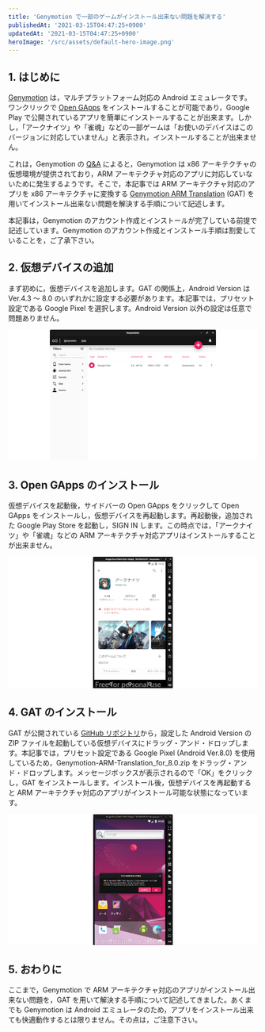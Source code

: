 ```yaml
---
title: 'Genymotion で一部のゲームがインストール出来ない問題を解決する'
publishedAt: '2021-03-15T04:47:25+0900'
updatedAt: '2021-03-15T04:47:25+0900'
heroImage: '/src/assets/default-hero-image.png'
---
```


## 1. はじめに

[Genymotion](https://www.genymotion.com/) は，マルチプラットフォーム対応の Android エミュレータです。ワンクリックで [Open GApps](https://opengapps.org/) をインストールすることが可能であり，Google Play で公開されているアプリを簡単にインストールすることが出来ます。しかし，「アークナイツ」や「雀魂」などの一部ゲームは「お使いのデバイスはこのバージョンに対応していません」と表示され，インストールすることが出来ません。

これは，Genymotion の [Q&A](https://support.genymotion.com/hc/en-us/articles/360002676057-I-cannot-install-my-application-or-game-in-Genymotion-Desktop) によると，Genymotion は x86 アーキテクチャの仮想環境が提供されており，ARM アーキテクチャ対応のアプリに対応していないために発生するようです。そこで，本記事では ARM アーキテクチャ対応のアプリを x86 アーキテクチャに変換する [Genymotion ARM Translation](https://github.com/m9rco/Genymotion_ARM_Translation) (GAT) を用いてインストール出来ない問題を解決する手順について記述します。

本記事は，Genymotion のアカウント作成とインストールが完了している前提で記述しています。Genymotion のアカウント作成とインストール手順は割愛していることを，ご了承下さい。

## 2. 仮想デバイスの追加

まず初めに，仮想デバイスを追加します。GAT の関係上，Android Version は Ver.4.3 〜 8.0 のいずれかに設定する必要があります。本記事では，プリセット設定である Google Pixel を選択します。Android Version 以外の設定は任意で問題ありません。

![](407c1f83e1d69c6ca51de7ebb0374487.png)

## 3. Open GApps のインストール

仮想デバイスを起動後，サイドバーの Open GApps をクリックして Open GApps をインストールし，仮想デバイスを再起動します。再起動後，追加された Google Play Store を起動し，SIGN IN します。この時点では，「アークナイツ」や「雀魂」などの ARM アーキテクチャ対応アプリはインストールすることが出来ません。

![](15b3535702b9f2f80b6228cbc14fd024.png)

## 4. GAT のインストール

GAT が公開されている [GitHub リポジトリ](https://github.com/m9rco/Genymotion_ARM_Translation)から，設定した Android Version の ZIP ファイルを起動している仮想デバイスにドラッグ・アンド・ドロップします。本記事では，プリセット設定である Google Pixel (Android Ver.8.0) を使用しているため，Genymotion-ARM-Translation_for_8.0.zip をドラッグ・アンド・ドロップします。メッセージボックスが表示されるので「OK」をクリックし，GAT をインストールします。インストール後，仮想デバイスを再起動すると ARM アーキテクチャ対応のアプリがインストール可能な状態になっています。

![](a2ccac4d4aba48cce06eb2c0ada64c26.png)

## 5. おわりに

ここまで，Genymotion で ARM アーキテクチャ対応のアプリがインストール出来ない問題を，GAT を用いて解決する手順について記述してきました。あくまでも Genymotion は Android エミュレータのため，アプリをインストール出来ても快適動作するとは限りません。その点は，ご注意下さい。
